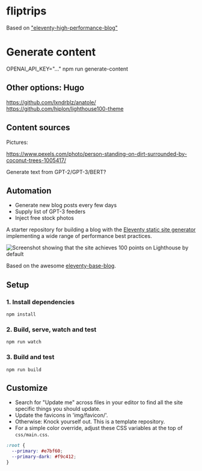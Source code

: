 # fliptrips

Based on ["eleventy-high-performance-blog"](https://github.com/google/eleventy-high-performance-blog)

# Generate content

OPENAI_API_KEY="..." npm run generate-content

## Other options: Hugo

https://github.com/lxndrblz/anatole/
https://github.com/hiplon/lighthouse100-theme


## Content sources

Pictures:

https://www.pexels.com/photo/person-standing-on-dirt-surrounded-by-coconut-trees-1005417/

Generate text from GPT-2/GPT-3/BERT?

## Automation

* Generate new blog posts every few days
* Supply list of GPT-3 feeders
* Inject free stock photos

A starter repository for building a blog with the [Eleventy static site generator](https://www.11ty.dev/) implementing a wide range of performance best practices.

![Screenshot showing that the site achieves 100 points on Lighthouse by default](https://cdn.glitch.com/db98564e-04da-47bf-a3d6-70803c3d0fe7%2FScreen%20Shot%202020-09-04%20at%2012.07.27.png?v=1599214260591)

Based on the awesome [eleventy-base-blog](https://github.com/11ty/eleventy-base-blog).

## Setup

### 1. Install dependencies

```
npm install
```

### 2. Build, serve, watch and test

```
npm run watch
```

### 3. Build and test

```
npm run build
```

## Customize

- Search for "Update me" across files in your editor to find all the site specific things you should update.
- Update the favicons in 'img/favicon/'.
- Otherwise: Knock yourself out. This is a template repository.
- For a simple color override, adjust these CSS variables at the top of `css/main.css`.

```css
:root {
  --primary: #e7bf60;
  --primary-dark: #f9c412;
}
```
